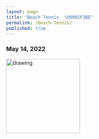 ```yaml
---
layout: page
title: "Beach Tennis  \U0001F3BE"
permalink: /beach-tennis/
published: true
---
```


### May 14, 2022
<img src="https://drive.google.com/uc?export=view&id=1zxDok7wMHX66WtKv6ytRJF4jDqw-EHfj" alt="drawing" width="200"/>